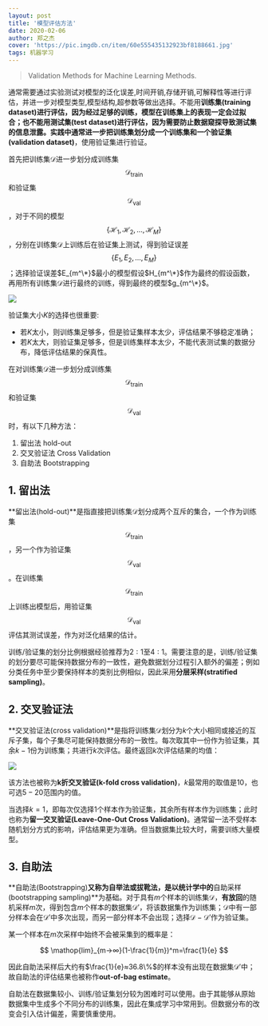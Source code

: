 ```yaml
---
layout: post
title: '模型评估方法'
date: 2020-02-06
author: 郑之杰
cover: 'https://pic.imgdb.cn/item/60e555435132923bf8188661.jpg'
tags: 机器学习
---
```


> Validation Methods for Machine Learning Methods.

通常需要通过实验测试对模型的泛化误差,时间开销,存储开销,可解释性等进行评估，并进一步对模型类型,模型结构,超参数等做出选择。不能用**训练集(training dataset)**进行评估，因为经过足够的训练，模型在训练集上的表现一定会过拟合；也不能用**测试集(test dataset)**进行评估，因为需要防止数据窥探导致测试集的信息泄露。实践中通常进一步把训练集划分成一个训练集和一个**验证集(validation dataset)**，使用验证集进行验证。

首先把训练集$\mathcal{D}$进一步划分成训练集$$\mathcal{D}_{ \text{train} }$$和验证集$$\mathcal{D}_{ \text{val} }$$，对于不同的模型$$\{\mathcal{H}_1,\mathcal{H}_2,...,\mathcal{H}_M\}$$，分别在训练集$\mathcal{D}$上训练后在验证集上测试，得到验证误差$$\{E_1,E_2,...,E_M\}$$；选择验证误差$E_{m^\*}$最小的模型假设$H_{m^\*}$作为最终的假设函数，再用所有训练集$\mathcal{D}$进行最终的训练，得到最终的模型$g_{m^\*}$。

![](https://pic.imgdb.cn/item/60e555435132923bf8188661.jpg)

验证集大小$K$的选择也很重要:
- 若$K$太小，则训练集足够多，但是验证集样本太少，评估结果不够稳定准确；
- 若$K$太大，则验证集足够多，但是训练集样本太少，不能代表测试集的数据分布，降低评估结果的保真性。

在对训练集$\mathcal{D}$进一步划分成训练集$$\mathcal{D}_{ \text{train} }$$和验证集$$\mathcal{D}_{ \text{val} }$$时，有以下几种方法：
1. 留出法 hold-out
2. 交叉验证法 Cross Validation
3. 自助法 Bootstrapping

## 1. 留出法
**留出法(hold-out)**是指直接把训练集$\mathcal{D}$划分成两个互斥的集合，一个作为训练集$$\mathcal{D}_{ \text{train} }$$，另一个作为验证集$$\mathcal{D}_{ \text{val} }$$。在训练集$$\mathcal{D}_{ \text{train} }$$上训练出模型后，用验证集$$\mathcal{D}_{ \text{val} }$$评估其测试误差，作为对泛化结果的估计。

训练/验证集的划分比例根据经验推荐为$2:1$至$4:1$。需要注意的是，训练/验证集的划分要尽可能保持数据分布的一致性，避免数据划分过程引入额外的偏差；例如分类任务中至少要保持样本的类别比例相似，因此采用**分层采样(stratified sampling)**。

## 2. 交叉验证法
**交叉验证法(cross validation)**是指将训练集$\mathcal{D}$划分为$k$个大小相同或接近的互斥子集，每个子集尽可能保持数据分布的一致性。每次取其中一份作为验证集，其余$k-1$份为训练集；共进行$k$次评估。最终返回$k$次评估结果的均值：

![](https://pic.downk.cc/item/5ed378fcc2a9a83be5352e0b.jpg)

该方法也被称为**k折交叉验证(k-fold cross validation)**，$k$最常用的取值是$10$，也可选$5-20$范围内的值。

当选择$k=1$，即每次仅选择$1$个样本作为验证集，其余所有样本作为训练集；此时也称为**留一交叉验证(Leave-One-Out Cross Validation)**。通常留一法不受样本随机划分方式的影响，评估结果更为准确。但当数据集比较大时，需要训练大量模型。


## 3. 自助法
**自助法(Bootstrapping)**又称为自举法或拔靴法，是以统计学中的**自助采样(bootstrapping sampling)**为基础。对于具有$m$个样本的训练集$\mathcal{D}$，**有放回**的随机采样$m$次，得到包含$m$个样本的数据集$\mathcal{D}'$，将该数据集作为训练集；$\mathcal{D}$中有一部分样本会在$\mathcal{D}'$中多次出现，而另一部分样本不会出现；选择$\mathcal{D}-\mathcal{D}'$作为验证集。

某一个样本在$m$次采样中始终不会被采集到的概率是：

$$ \mathop{lim}_{m→∞}(1-\frac{1}{m})^m=\frac{1}{e} $$

因此自助法采样后大约有$\frac{1}{e}≈36.8\%$的样本没有出现在数据集$\mathcal{D}'$中；故自助法的评估结果也被称作**out-of-bag estimate**。

自助法在数据集较小、训练/验证集划分较为困难时可以使用。由于其能够从原始数据集中生成多个不同分布的训练集，因此在集成学习中常用到。但数据分布的改变会引入估计偏差，需要慎重使用。

